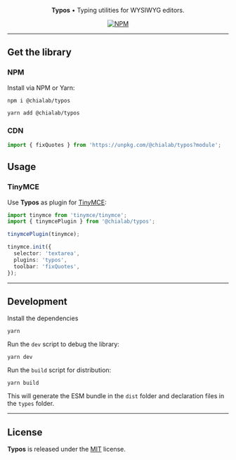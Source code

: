 <p align="center">
  <strong>Typos</strong> • Typing utilities for WYSIWYG editors.
</p>

<p align="center">
    <a href="https://www.npmjs.com/package/@chialab/typos"><img alt="NPM" src="https://img.shields.io/npm/v/@chialab/typos.svg"></a>
</p>

---

## Get the library

### NPM

Install via NPM or Yarn:

```
npm i @chialab/typos
```

```
yarn add @chialab/typos
```

### CDN

```js
import { fixQuotes } from 'https://unpkg.com/@chialab/typos?module';
```

## Usage

### TinyMCE

Use **Typos** as plugin for [TinyMCE](https://www.tiny.cloud/):

```ts
import tinymce from 'tinymce/tinymce';
import { tinymcePlugin } from '@chialab/typos';

tinymcePlugin(tinymce);

tinymce.init({
  selector: 'textarea',
  plugins: 'typos',
  toolbar: 'fixQuotes',
});
```

---

## Development

Install the dependencies

```
yarn
```

Run the `dev` script to debug the library:

```
yarn dev
```

Run the `build` script for distribution:

```
yarn build
```

This will generate the ESM bundle in the `dist` folder and declaration files in the `types` folder.

---

## License

**Typos** is released under the [MIT](https://github.com/chialab/typos/blob/main/LICENSE) license.
